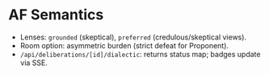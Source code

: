 # AF Semantics

- Lenses: `grounded` (skeptical), `preferred` (credulous/skeptical views).
- Room option: asymmetric burden (strict defeat for Proponent).
- `/api/deliberations/[id]/dialectic`: returns status map; badges update via SSE.
